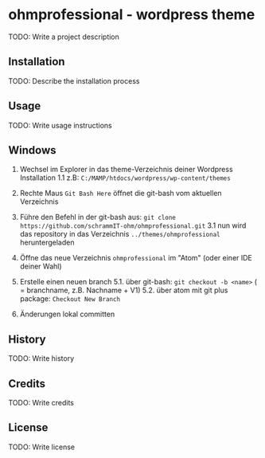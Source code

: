 # ohmprofessional - wordpress theme

TODO: Write a project description

## Installation

TODO: Describe the installation process

## Usage

TODO: Write usage instructions

## Windows

1. Wechsel im Explorer in das theme-Verzeichnis deiner Wordpress Installation
1.1  z.B: `C:/MAMP/htdocs/wordpress/wp-content/themes`

2. Rechte Maus `Git Bash Here` öffnet die git-bash vom aktuellen Verzeichnis
3. Führe den Befehl in der git-bash aus: `git clone https://github.com/schrammIT-ohm/ohmprofessional.git`
3.1 nun wird das repository in das Verzeichnis `../themes/ohmprofessional` heruntergeladen

4. Öffne das neue Verzeichnis `ohmprofessional` im "Atom" (oder einer IDE deiner Wahl)

5. Erstelle einen neuen branch
5.1. über git-bash: `git checkout -b <name>` (<name> = branchname, z.B. Nachname + V1)
5.2. über atom mit git plus package: `Checkout New Branch`

6. Änderungen lokal committen


## History

TODO: Write history

## Credits

TODO: Write credits

## License

TODO: Write license
